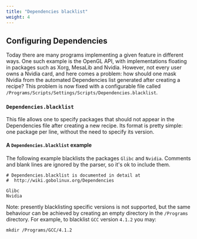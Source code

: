 ```yaml
---
title: "Dependencies blacklist"
weight: 4
---
```


## Configuring Dependencies

Today there are many programs implementing a given feature in different ways.
One such example is the OpenGL API, with implementations floating in packages
such as Xorg, MesaLib and Nvidia. However, not every user owns a Nvidia card,
and here comes a problem: how should one mask Nvidia from the automated
Dependencies list generated after creating a recipe? This problem is now fixed
with a configurable file called
`/Programs/Scripts/Settings/Scripts/Dependencies.blacklist`.

### `Dependencies.blacklist`

This file allows one to specify packages that should not appear in the
Dependencies file after creating a new recipe. Its format is pretty simple: one
package per line, without the need to specify its version.

#### A `Dependencies.blacklist` example

The following example blacklists the packages `Glibc` and `Nvidia`. Comments and
blank lines are ignored by the parser, so it's ok to include them.

```fish
# Dependencies.blacklist is documented in detail at
#  http://wiki.gobolinux.org/Dependencies

Glibc
Nvidia
```

Note: presently blacklisting specific versions is not supported, but the same
behaviour can be achieved by creating an empty directory in the `/Programs`
directory. For example, to blacklist `GCC` version `4.1.2` you may:

```fish
mkdir /Programs/GCC/4.1.2
```
